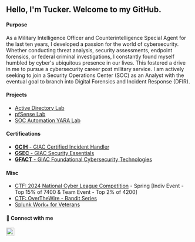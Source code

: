 ## Hello, I'm Tucker. Welcome to my GitHub.

#### Purpose
As a Military Intelligence Officer and Counterintelligence Special Agent for the last ten years, I developed a passion for the world of cybersecurity. Whether conducting threat analysis, security assessments, endpoint forensics, or federal criminal investigations, I constantly found myself humbled by cyber's ubiquitous presence in our lives. This fostered a drive in me to pursue a cybersecurity career post military service. I am actively seeking to join a Security Operations Center (SOC) as an Analyst with the eventual goal to branch into Digital Forensics and Incident Response (DFIR). 

#### Projects
- [Active Directory Lab](https://github.com/tuckws/Lab_Active_Directory)
- [pfSense Lab](https://github.com/tuckws/Lab_pfSense)
- [SOC Automation YARA Lab](https://github.com/tuckws/Lab_SOC_Analyst_Automation)

#### Certifications
- [**GCIH** - GIAC Certified Incident Handler](https://www.giac.org/certifications/certified-incident-handler-gcih/)
- [**GSEC** - GIAC Security Essentials](https://www.giac.org/certifications/security-essentials-gsec/)
- [**GFACT** - GIAC Foundational Cybersecurity Technologies](https://www.giac.org/certifications/foundational-cybersecurity-technologies-gfact/)

#### Misc
- [CTF: 2024 National Cyber League Competition](https://nationalcyberleague.org/) - Spring [Indiv Event - Top 15% of 7400 & Team Event - Top 2% of 4200]
- [CTF: OverTheWire - Bandit Series](https://github.com/tuckws/CTF_OTW_Bandit)
- [Splunk Work+ for Veterans](https://workplus.splunk.com/)

#### :wave: Connect with me

[<img align="left" alt="tuckws | LinkedIn" width="22px" src="https://cdn.jsdelivr.net/npm/simple-icons@v3/icons/linkedin.svg" />][linkedin]

[linkedin]: https://linkedin.com/in/tuckws
